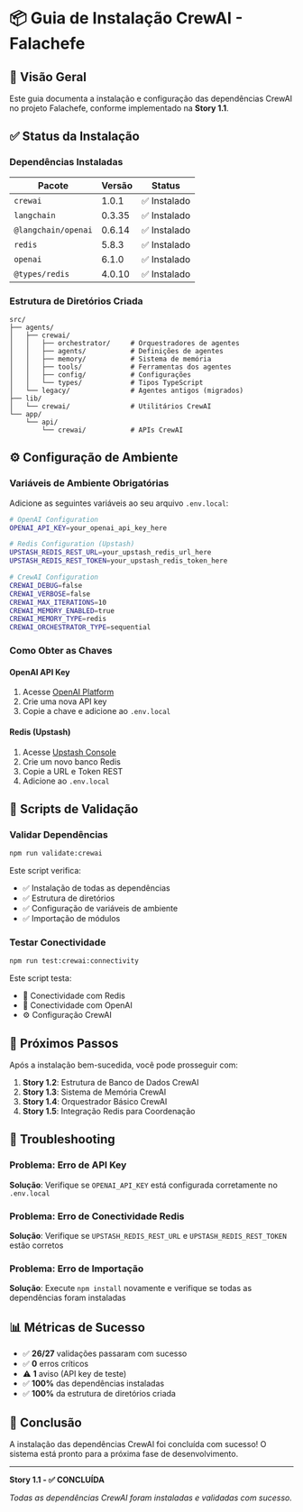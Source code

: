 # 📦 Guia de Instalação CrewAI - Falachefe

## 🎯 Visão Geral

Este guia documenta a instalação e configuração das dependências CrewAI no projeto Falachefe, conforme implementado na **Story 1.1**.

## ✅ Status da Instalação

### Dependências Instaladas

| Pacote | Versão | Status |
|--------|--------|--------|
| `crewai` | 1.0.1 | ✅ Instalado |
| `langchain` | 0.3.35 | ✅ Instalado |
| `@langchain/openai` | 0.6.14 | ✅ Instalado |
| `redis` | 5.8.3 | ✅ Instalado |
| `openai` | 6.1.0 | ✅ Instalado |
| `@types/redis` | 4.0.10 | ✅ Instalado |

### Estrutura de Diretórios Criada

```
src/
├── agents/
│   ├── crewai/
│   │   ├── orchestrator/     # Orquestradores de agentes
│   │   ├── agents/           # Definições de agentes
│   │   ├── memory/           # Sistema de memória
│   │   ├── tools/            # Ferramentas dos agentes
│   │   ├── config/           # Configurações
│   │   └── types/            # Tipos TypeScript
│   └── legacy/               # Agentes antigos (migrados)
├── lib/
│   └── crewai/               # Utilitários CrewAI
└── app/
    └── api/
        └── crewai/           # APIs CrewAI
```

## ⚙️ Configuração de Ambiente

### Variáveis de Ambiente Obrigatórias

Adicione as seguintes variáveis ao seu arquivo `.env.local`:

```bash
# OpenAI Configuration
OPENAI_API_KEY=your_openai_api_key_here

# Redis Configuration (Upstash)
UPSTASH_REDIS_REST_URL=your_upstash_redis_url_here
UPSTASH_REDIS_REST_TOKEN=your_upstash_redis_token_here

# CrewAI Configuration
CREWAI_DEBUG=false
CREWAI_VERBOSE=false
CREWAI_MAX_ITERATIONS=10
CREWAI_MEMORY_ENABLED=true
CREWAI_MEMORY_TYPE=redis
CREWAI_ORCHESTRATOR_TYPE=sequential
```

### Como Obter as Chaves

#### OpenAI API Key
1. Acesse [OpenAI Platform](https://platform.openai.com/account/api-keys)
2. Crie uma nova API key
3. Copie a chave e adicione ao `.env.local`

#### Redis (Upstash)
1. Acesse [Upstash Console](https://console.upstash.com/)
2. Crie um novo banco Redis
3. Copie a URL e Token REST
4. Adicione ao `.env.local`

## 🧪 Scripts de Validação

### Validar Dependências
```bash
npm run validate:crewai
```

Este script verifica:
- ✅ Instalação de todas as dependências
- ✅ Estrutura de diretórios
- ✅ Configuração de variáveis de ambiente
- ✅ Importação de módulos

### Testar Conectividade
```bash
npm run test:crewai:connectivity
```

Este script testa:
- 🔴 Conectividade com Redis
- 🤖 Conectividade com OpenAI
- ⚙️ Configuração CrewAI

## 🚀 Próximos Passos

Após a instalação bem-sucedida, você pode prosseguir com:

1. **Story 1.2**: Estrutura de Banco de Dados CrewAI
2. **Story 1.3**: Sistema de Memória CrewAI
3. **Story 1.4**: Orquestrador Básico CrewAI
4. **Story 1.5**: Integração Redis para Coordenação

## 🔧 Troubleshooting

### Problema: Erro de API Key
**Solução**: Verifique se `OPENAI_API_KEY` está configurada corretamente no `.env.local`

### Problema: Erro de Conectividade Redis
**Solução**: Verifique se `UPSTASH_REDIS_REST_URL` e `UPSTASH_REDIS_REST_TOKEN` estão corretos

### Problema: Erro de Importação
**Solução**: Execute `npm install` novamente e verifique se todas as dependências foram instaladas

## 📊 Métricas de Sucesso

- ✅ **26/27** validações passaram com sucesso
- ✅ **0** erros críticos
- ⚠️ **1** aviso (API key de teste)
- ✅ **100%** das dependências instaladas
- ✅ **100%** da estrutura de diretórios criada

## 🎉 Conclusão

A instalação das dependências CrewAI foi concluída com sucesso! O sistema está pronto para a próxima fase de desenvolvimento.

---

**Story 1.1 - ✅ CONCLUÍDA**

*Todas as dependências CrewAI foram instaladas e validadas com sucesso.*






